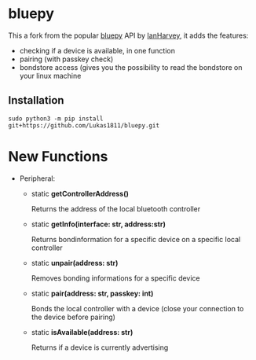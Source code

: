 bluepy
======

This a fork from the popular [bluepy](https://github.com/IanHarvey/bluepy) API by [IanHarvey](https://github.com/IanHarvey), it adds the features:

- checking if a device is available, in one function 
- pairing (with passkey check)
- bondstore access (gives you the possibility to read the bondstore on your linux machine

Installation
------------
```
sudo python3 -m pip install git+https://github.com/Lukas1811/bluepy.git
```

New Functions
=============

- Peripheral:
  - static **getControllerAddress()** 
  
      Returns the address of the local bluetooth controller
      
  - static **getInfo(interface: str, address:str)**
  
      Returns bondinformation for a specific device on a specific local controller
      
  - static **unpair(address: str)**
  
      Removes bonding informations for a specific device
      
  - static **pair(address: str, passkey: int)**
  
      Bonds the local controller with a device (close your connection to the device before pairing)
      
  - static **isAvailable(address: str)**
  
      Returns if a device is currently advertising


